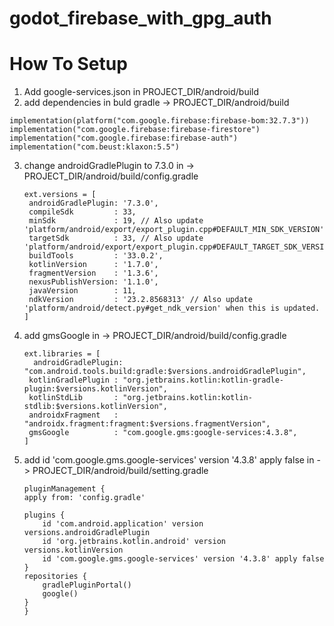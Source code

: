 # godot_firebase_with_gpg_auth

# How To Setup 
  1. Add google-services.json  in PROJECT_DIR/android/build
  2. add dependencies in buld gradle -> PROJECT_DIR/android/build

    implementation(platform("com.google.firebase:firebase-bom:32.7.3"))
    implementation("com.google.firebase:firebase-firestore")
    implementation("com.google.firebase:firebase-auth")
    implementation("com.beust:klaxon:5.5")
    

  3. change androidGradlePlugin to 7.3.0 in ->  PROJECT_DIR/android/build/config.gradle
     ```
     ext.versions = [
      androidGradlePlugin: '7.3.0',
      compileSdk         : 33,
      minSdk             : 19, // Also update 'platform/android/export/export_plugin.cpp#DEFAULT_MIN_SDK_VERSION'
      targetSdk          : 33, // Also update 'platform/android/export/export_plugin.cpp#DEFAULT_TARGET_SDK_VERSION'
      buildTools         : '33.0.2',
      kotlinVersion      : '1.7.0',
      fragmentVersion    : '1.3.6',
      nexusPublishVersion: '1.1.0',
      javaVersion        : 11,
      ndkVersion         : '23.2.8568313' // Also update 'platform/android/detect.py#get_ndk_version' when this is updated.
     ]
     ```
  4. add gmsGoogle in -> PROJECT_DIR/android/build/config.gradle
     ```
     ext.libraries = [
       androidGradlePlugin: "com.android.tools.build:gradle:$versions.androidGradlePlugin",
      kotlinGradlePlugin : "org.jetbrains.kotlin:kotlin-gradle-plugin:$versions.kotlinVersion",
      kotlinStdLib       : "org.jetbrains.kotlin:kotlin-stdlib:$versions.kotlinVersion",
      androidxFragment   : "androidx.fragment:fragment:$versions.fragmentVersion",
      gmsGoogle          : "com.google.gms:google-services:4.3.8",
     ]
 5. add  id 'com.google.gms.google-services' version '4.3.8' apply false in -> PROJECT_DIR/android/build/setting.gradle
    ```
    pluginManagement {
    apply from: 'config.gradle'

    plugins {
        id 'com.android.application' version versions.androidGradlePlugin
        id 'org.jetbrains.kotlin.android' version versions.kotlinVersion
        id 'com.google.gms.google-services' version '4.3.8' apply false
    }
    repositories {
        gradlePluginPortal()
        google()
    }
    }
